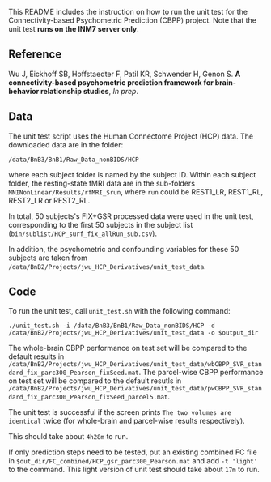 This README includes the instruction on how to run the unit test for the Connectivity-based Psychometric Prediction (CBPP) project. Note that the unit test **runs on the INM7 server only**.

## Reference

Wu J, Eickhoff SB, Hoffstaedter F, Patil KR, Schwender H, Genon S. **A connectivity-based psychometric prediction framework for brain-behavior relationship studies**, *In prep*.

## Data

The unit test script uses the Human Connectome Project (HCP) data. The downloaded data are in the folder:


`/data/BnB3/BnB1/Raw_Data_nonBIDS/HCP`

where each subject folder is named by the subject ID. Within each subject folder, the resting-state fMRI data are in the sub-folders `MNINonLinear/Results/rfMRI_$run`, where `run` could be REST1_LR, REST1_RL, REST2_LR or REST2_RL. 

In total, 50 subjects's FIX+GSR processed data were used in the unit test, corresponding to the first 50 subjects in the subject list (`bin/sublist/HCP_surf_fix_allRun_sub.csv`).

In addition, the psychometric and confounding variables for these 50 subjects are taken from `/data/BnB2/Projects/jwu_HCP_Derivatives/unit_test_data`.

## Code

To run the unit test, call `unit_test.sh` with the following command:

```
./unit_test.sh -i /data/BnB3/BnB1/Raw_Data_nonBIDS/HCP -d /data/BnB2/Projects/jwu_HCP_Derivatives/unit_test_data -o $output_dir
```

The whole-brain CBPP performance on test set will be compared to the default results in `/data/BnB2/Projects/jwu_HCP_Derivatives/unit_test_data/wbCBPP_SVR_standard_fix_parc300_Pearson_fixSeed.mat`. The parcel-wise CBPP performance on test set will be compared to the default resutls in `/data/BnB2/Projects/jwu_HCP_Derivatives/unit_test_data/pwCBPP_SVR_standard_fix_parc300_Pearson_fixSeed_parcel5.mat`. 

The unit test is successful if the screen prints `The two volumes are identical` twice (for whole-brain and parcel-wise results respectively).

This should take about `4h28m` to run.

If only prediction steps need to be tested, put an existing combined FC file in `$out_dir/FC_combined/HCP_gsr_parc300_Pearson.mat` and add `-t 'light'` to the command. This light version of unit test should take about `17m` to run.
